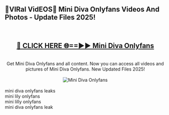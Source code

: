 <h2>🔴VIRal VidEOS🔴 Mini Diva Onlyfans Videos And Photos - Update Files 2025!</h2>
<br>
<div align="center">
<h2><a href="https://virallinks.top/odZfE0" rel="nofollow">🔴 CLICK HERE 🌐==►► Mini Diva Onlyfans</a></h2>
<br>
Get Mini Diva Onlyfans and all content. Now you can access all videos and pictures of Mini Diva Onlyfans. New Updated Files 2025!
<br>
<br>
<a href="https://virallinks.top/odZfE0" rel="nofollow" data-target="animated-image.originalLink"><img src="https://i.imgur.com/dJHk4Zq.gif)" alt="Mini Diva Onlyfans" style="max-width: 100%; display: inline-block;" data-target="animated-image.originalImage"></a>
</div>
<br>
mini diva onlyfans leaks<br>
mini lily onlyfans<br>
mini lilly onlyfans<br>
mini diva onlyfans leak